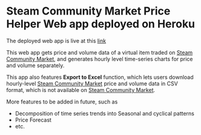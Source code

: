 # Steam Community Market Price Helper Web app deployed on Heroku

The deployed web app is live at this [link](https://scm-price-helper.herokuapp.com/)

This web app gets price and volume data of a virtual item traded on [Steam Community Market](https://steamcommunity.com/market/), and generates hourly level time-series charts for price and volume separately. 

This app also features **Export to Excel** function, which lets users download hourly-level [Steam Community Market](https://steamcommunity.com/market/) price and volume data in CSV format, which is not available on [Steam Community Market](https://steamcommunity.com/market/).

More features to be added in future, such as
- Decomposition of time series trends into Seasonal and cyclical patterns
- Price Forecast
- etc.